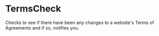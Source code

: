 TermsCheck
==========

Checks to see if there have been any changes to a website's Terms of Agreements and if so, notifies you.
